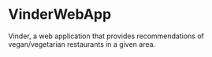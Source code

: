 # VinderWebApp
Vinder, a web application that provides recommendations of vegan/vegetarian restaurants in a given area.

